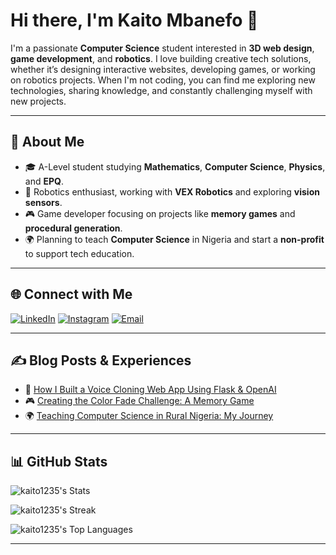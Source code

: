 # Hi there, I'm Kaito Mbanefo 👋

I'm a passionate **Computer Science** student interested in **3D web design**, **game development**, and **robotics**. I love building creative tech solutions, whether it’s designing interactive websites, developing games, or working on robotics projects. When I'm not coding, you can find me exploring new technologies, sharing knowledge, and constantly challenging myself with new projects.

---

## 🚀 About Me

- 🎓 A-Level student studying **Mathematics**, **Computer Science**, **Physics**, and **EPQ**.
- 🤖 Robotics enthusiast, working with **VEX Robotics** and exploring **vision sensors**.
- 🎮 Game developer focusing on projects like **memory games** and **procedural generation**.
- 🌍 Planning to teach **Computer Science** in Nigeria and start a **non-profit** to support tech education.

---

## 🌐 Connect with Me

[![LinkedIn](https://img.shields.io/badge/LinkedIn-0077B5?style=for-the-badge&logo=linkedin&logoColor=white)](https://www.linkedin.com/in/kaito-mbanefo-72b7ab269/)
[![Instagram](https://img.shields.io/badge/Instagram-E4405F?style=for-the-badge&logo=instagram&logoColor=white)](https://www.instagram.com/kmbanefo/?hl=en)
[![Email](https://img.shields.io/badge/Email-D14836?style=for-the-badge&logo=gmail&logoColor=white)](mailto:kaitombanefo@outlook.com)

---

## ✍️ Blog Posts & Experiences

- 📝 [How I Built a Voice Cloning Web App Using Flask & OpenAI](https://yourbloglink.com)
- 🎮 [Creating the Color Fade Challenge: A Memory Game](https://yourbloglink.com)
- 🌍 [Teaching Computer Science in Rural Nigeria: My Journey](https://yourbloglink.com)

---

## 📊 GitHub Stats

![kaito1235's Stats](https://github-readme-stats.vercel.app/api?username=kaito1235&theme=tokyonight&show_icons=true&hide_border=false&count_private=false)

![kaito1235's Streak](https://github-readme-streak-stats.herokuapp.com/?user=kaito1235&theme=tokyonight&hide_border=false)

![kaito1235's Top Languages](https://github-readme-stats.vercel.app/api/top-langs/?username=kaito1235&theme=tokyonight&show_icons=true&hide_border=false&layout=compact)

---


